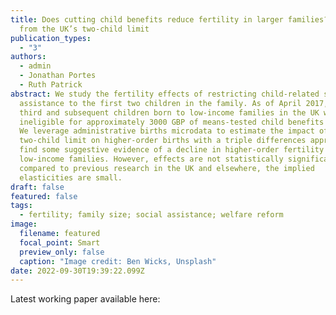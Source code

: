 ```yaml
---
title: Does cutting child benefits reduce fertility in larger families? Evidence
  from the UK’s two-child limit
publication_types:
  - "3"
authors:
  - admin
  - Jonathan Portes
  - Ruth Patrick
abstract: We study the fertility effects of restricting child-related social
  assistance to the first two children in the family. As of April 2017, all
  third and subsequent children born to low-income families in the UK were made
  ineligible for approximately 3000 GBP of means-tested child benefits per year.
  We leverage administrative births microdata to estimate the impact of the
  two-child limit on higher-order births with a triple differences approach. We
  find some suggestive evidence of a decline in higher-order fertility among
  low-income families. However, effects are not statistically significant and
  compared to previous research in the UK and elsewhere, the implied
  elasticities are small.
draft: false
featured: false
tags:
  - fertility; family size; social assistance; welfare reform
image:
  filename: featured
  focal_point: Smart
  preview_only: false
  caption: "Image credit: Ben Wicks, Unsplash"
date: 2022-09-30T19:39:22.099Z
---
```

Latest working paper available here: 
